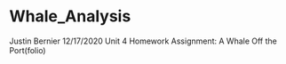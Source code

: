 # Whale_Analysis

Justin Bernier
12/17/2020
Unit 4 Homework Assignment: A Whale Off the Port(folio)
